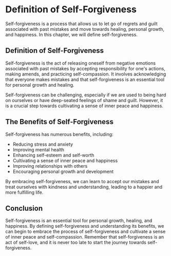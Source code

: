 # Definition of Self-Forgiveness

Self-forgiveness is a process that allows us to let go of regrets and guilt associated with past mistakes and move towards healing, personal growth, and happiness. In this chapter, we will define self-forgiveness.

Definition of Self-Forgiveness
------------------------------

Self-forgiveness is the act of releasing oneself from negative emotions associated with past mistakes by accepting responsibility for one's actions, making amends, and practicing self-compassion. It involves acknowledging that everyone makes mistakes and that self-forgiveness is an essential tool for personal growth and healing.

Self-forgiveness can be challenging, especially if we are used to being hard on ourselves or have deep-seated feelings of shame and guilt. However, it is a crucial step towards cultivating a sense of inner peace and happiness.

The Benefits of Self-Forgiveness
--------------------------------

Self-forgiveness has numerous benefits, including:

* Reducing stress and anxiety
* Improving mental health
* Enhancing self-esteem and self-worth
* Cultivating a sense of inner peace and happiness
* Improving relationships with others
* Encouraging personal growth and development

By embracing self-forgiveness, we can learn to accept our mistakes and treat ourselves with kindness and understanding, leading to a happier and more fulfilling life.

Conclusion
----------

Self-forgiveness is an essential tool for personal growth, healing, and happiness. By defining self-forgiveness and understanding its benefits, we can begin to embrace the process of self-forgiveness and cultivate a sense of inner peace and self-compassion. Remember that self-forgiveness is an act of self-love, and it is never too late to start the journey towards self-forgiveness.
